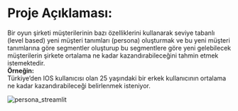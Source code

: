 # __Proje Açıklaması:__<br> 
Bir oyun şirketi müşterilerinin bazı özelliklerini kullanarak seviye tabanlı (level based) yeni müşteri tanımları (persona) oluşturmak ve bu yeni müşteri tanımlarına göre segmentler oluşturup bu segmentlere göre yeni gelebilecek müşterilerin şirkete ortalama ne kadar kazandırabileceğini tahmin etmek istemektedir.<br>
__Örneğin:__<br>
Türkiye’den IOS kullanıcısı olan 25 yaşındaki bir erkek kullanıcının ortalama ne kadar kazandırabileceği belirlenmek isteniyor.

![persona_streamlit](https://user-images.githubusercontent.com/83352965/196201879-ed121ef1-3686-401b-8b0c-2eefd03ece8c.png)

